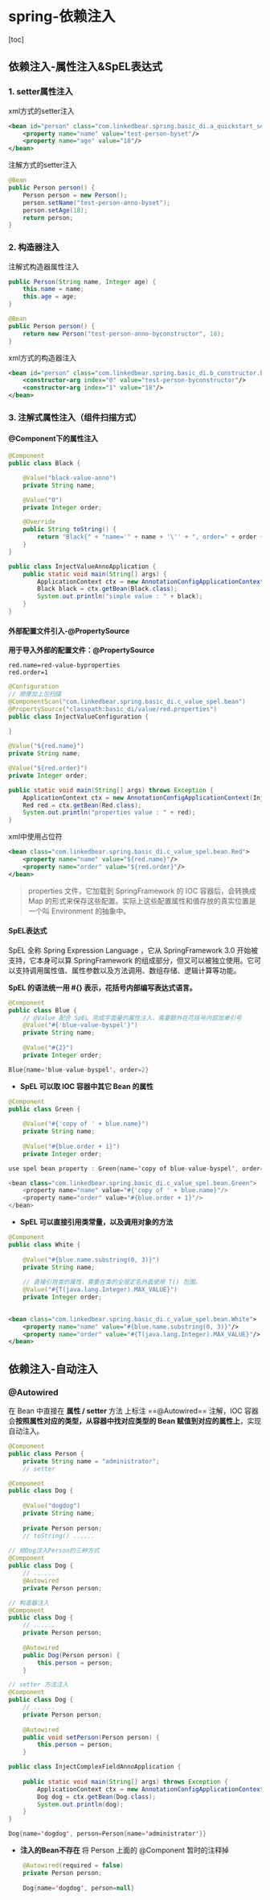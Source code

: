 # spring-依赖注入
[toc]
## 依赖注入-属性注入&SpEL表达式
### 1. setter属性注入
xml方式的setter注入
```xml
<bean id="person" class="com.linkedbear.spring.basic_di.a_quickstart_set.bean.Person">
    <property name="name" value="test-person-byset"/>
    <property name="age" value="18"/>
</bean>
```
注解方式的setter注入
```java
@Bean
public Person person() {
    Person person = new Person();
    person.setName("test-person-anno-byset");
    person.setAge(18);
    return person;
}
```
### 2. 构造器注入
注解式构造器属性注入
```java
public Person(String name, Integer age) {
    this.name = name;
    this.age = age;
}

@Bean
public Person person() {
    return new Person("test-person-anno-byconstructor", 18);
}
```
xml方式的构造器注入
```xml
<bean id="person" class="com.linkedbear.spring.basic_di.b_constructor.bean.Person">
    <constructor-arg index="0" value="test-person-byconstructor"/>
    <constructor-arg index="1" value="18"/>
</bean>
```

### 3. 注解式属性注入（组件扫描方式）
#### @Component下的属性注入
```java
@Component
public class Black {

    @Value("black-value-anno")
    private String name;

    @Value("0")
    private Integer order;

    @Override
    public String toString() {
        return "Black{" + "name='" + name + '\'' + ", order=" + order + '}';
    }
}

public class InjectValueAnnoApplication {
    public static void main(String[] args) {
        ApplicationContext ctx = new AnnotationConfigApplicationContext("com.linkedbear.basic_di.c_value_spel.bean");
        Black black = ctx.getBean(Black.class);
        System.out.println("simple value : " + black);
    }
}
```
#### 外部配置文件引入-@PropertySource
**用于导入外部的配置文件：@PropertySource**
```properties
red.name=red-value-byproperties
red.order=1
```
```java
@Configuration
// 顺便加上包扫描
@ComponentScan("com.linkedbear.spring.basic_di.c_value_spel.bean")
@PropertySource("classpath:basic_di/value/red.properties")
public class InjectValueConfiguration {
    
}

@Value("${red.name}")
private String name;

@Value("${red.order}")
private Integer order;

public static void main(String[] args) throws Exception {
    ApplicationContext ctx = new AnnotationConfigApplicationContext(InjectValueConfiguration.class);
    Red red = ctx.getBean(Red.class);
    System.out.println("properties value : " + red);
}
```
xml中使用占位符
```xml
<bean class="com.linkedbear.spring.basic_di.c_value_spel.bean.Red">
    <property name="name" value="${red.name}"/>
    <property name="order" value="${red.order}"/>
</bean>
```
> properties 文件，它加载到 SpringFramework 的 IOC 容器后，会转换成 Map 的形式来保存这些配置。实际上这些配置属性和值存放的真实位置是一个叫 Environment 的抽象中。

#### SpEL表达式
SpEL 全称 Spring Expression Language ，它从 SpringFramework 3.0 开始被支持，它本身可以算 SpringFramework 的组成部分，但又可以被独立使用。它可以支持调用属性值、属性参数以及方法调用、数组存储、逻辑计算等功能。

**SpEL 的语法统一用 #{} 表示，花括号内部编写表达式语言。**
```java
@Component
public class Blue {
    // @Value 配合 SpEL 完成字面量的属性注入，需要额外在花括号内部加单引号
    @Value("#{'blue-value-byspel'}")
    private String name;
    
    @Value("#{2}")
    private Integer order;

Blue{name='blue-value-byspel', order=2}
```
- **SpEL 可以取 IOC 容器中其它 Bean 的属性**
```java
@Component
public class Green {
    
    @Value("#{'copy of ' + blue.name}")
    private String name;
    
    @Value("#{blue.order + 1}")
    private Integer order;

use spel bean property : Green{name='copy of blue-value-byspel', order=3}

<bean class="com.linkedbear.spring.basic_di.c_value_spel.bean.Green">
    <property name="name" value="#{'copy of ' + blue.name}"/>
    <property name="order" value="#{blue.order + 1}"/>
</bean>
```
- **SpEL 可以直接引用类常量，以及调用对象的方法**
```java
@Component
public class White {
    
    @Value("#{blue.name.substring(0, 3)}")
    private String name;
    
    // 直接引用类的属性，需要在类的全限定名外面使用 T() 包围。
    @Value("#{T(java.lang.Integer).MAX_VALUE}")
    private Integer order;
    
```
```xml
<bean class="com.linkedbear.spring.basic_di.c_value_spel.bean.White">
    <property name="name" value="#{blue.name.substring(0, 3)}"/>
    <property name="order" value="#{T(java.lang.Integer).MAX_VALUE}"/>
</bean>
```

## 依赖注入-自动注入
### @Autowired
在 Bean 中直接在 **属性 / setter** 方法 上标注 ==@Autowired== 注解，IOC 容器会**按照属性对应的类型，从容器中找对应类型的 Bean 赋值到对应的属性上**，实现自动注入。
```java
@Component
public class Person {
    private String name = "administrator";
    // setter

@Component
public class Dog {
    
    @Value("dogdog")
    private String name;
    
    private Person person;
    // toString() ......
    
// 给Dog注入Person的三种方式
@Component
public class Dog {
    // ......
    @Autowired
    private Person person;

// 构造器注入
@Component
public class Dog {
    // ......
    private Person person;
    
    @Autowired
    public Dog(Person person) {
        this.person = person;
    }

// setter 方法注入
@Component
public class Dog {
    // ......
    private Person person;
    
    @Autowired
    public void setPerson(Person person) {
        this.person = person;
    }

public class InjectComplexFieldAnnoApplication {
    
    public static void main(String[] args) throws Exception {
        ApplicationContext ctx = new AnnotationConfigApplicationContext("com.linkedbear.spring.basic_di.d_complexfield.bean");
        Dog dog = ctx.getBean(Dog.class);
        System.out.println(dog);
    }
}

Dog{name='dogdog', person=Person{name='administrator'}}
```
- **注入的Bean不存在**
将 Person 上面的 @Component 暂时的注释掉
```java
    @Autowired(required = false)
    private Person person;
    
    Dog{name='dogdog', person=null}
```
